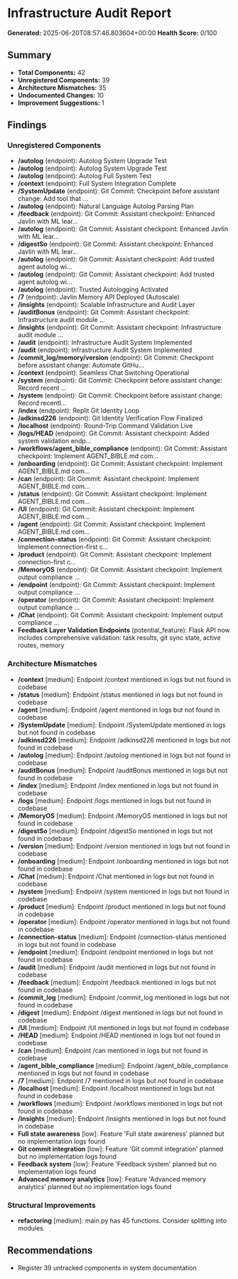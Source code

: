 # Infrastructure Audit Report
        
**Generated:** 2025-06-20T08:57:46.803604+00:00
**Health Score:** 0/100

## Summary

- **Total Components:** 42
- **Unregistered Components:** 39
- **Architecture Mismatches:** 35
- **Undocumented Changes:** 10
- **Improvement Suggestions:** 1

## Findings

### Unregistered Components
- **/autolog** (endpoint): Autolog System Upgrade Test
- **/autolog** (endpoint): Autolog System Upgrade Test
- **/autolog** (endpoint): Autolog Full System Test
- **/context** (endpoint): Full System Integration Complete
- **/SystemUpdate** (endpoint): Git Commit: Checkpoint before assistant change: Add tool that ...
- **/autolog** (endpoint): Natural Language Autolog Parsing Plan
- **/feedback** (endpoint): Git Commit: Assistant checkpoint: Enhanced Javlin with ML lear...
- **/autolog** (endpoint): Git Commit: Assistant checkpoint: Enhanced Javlin with ML lear...
- **/digestSo** (endpoint): Git Commit: Assistant checkpoint: Enhanced Javlin with ML lear...
- **/autolog** (endpoint): Git Commit: Assistant checkpoint: Add trusted agent autolog wi...
- **/autolog** (endpoint): Git Commit: Assistant checkpoint: Add trusted agent autolog wi...
- **/autolog** (endpoint): Trusted Autologging Activated
- **/7** (endpoint): Javlin Memory API Deployed (Autoscale)
- **/insights** (endpoint): Scalable Infrastructure and Audit Layer
- **/auditBonus** (endpoint): Git Commit: Assistant checkpoint: Infrastructure audit module ...
- **/insights** (endpoint): Git Commit: Assistant checkpoint: Infrastructure audit module ...
- **/audit** (endpoint): Infrastructure Audit System Implemented
- **/audit** (endpoint): Infrastructure Audit System Implemented
- **/commit_log/memory/version** (endpoint): Git Commit: Checkpoint before assistant change: Automate GitHu...
- **/context** (endpoint): Seamless Chat Switching Operational
- **/system** (endpoint): Git Commit: Checkpoint before assistant change: Record recent ...
- **/system** (endpoint): Git Commit: Checkpoint before assistant change: Record recentl...
- **/index** (endpoint): Replit Git Identity Loop
- **/adkinsd226** (endpoint): Git Identity Verification Flow Finalized
- **/localhost** (endpoint): Round-Trip Command Validation Live
- **/logs/HEAD** (endpoint): Git Commit: Assistant checkpoint: Added system validation endp...
- **/workflows/agent_bible_compliance** (endpoint): Git Commit: Assistant checkpoint: Implement AGENT_BIBLE.md com...
- **/onboarding** (endpoint): Git Commit: Assistant checkpoint: Implement AGENT_BIBLE.md com...
- **/can** (endpoint): Git Commit: Assistant checkpoint: Implement AGENT_BIBLE.md com...
- **/status** (endpoint): Git Commit: Assistant checkpoint: Implement AGENT_BIBLE.md com...
- **/UI** (endpoint): Git Commit: Assistant checkpoint: Implement AGENT_BIBLE.md com...
- **/agent** (endpoint): Git Commit: Assistant checkpoint: Implement AGENT_BIBLE.md com...
- **/connection-status** (endpoint): Git Commit: Assistant checkpoint: Implement connection-first c...
- **/product** (endpoint): Git Commit: Assistant checkpoint: Implement connection-first c...
- **/MemoryOS** (endpoint): Git Commit: Assistant checkpoint: Implement output compliance ...
- **/endpoint** (endpoint): Git Commit: Assistant checkpoint: Implement output compliance ...
- **/operator** (endpoint): Git Commit: Assistant checkpoint: Implement output compliance ...
- **/Chat** (endpoint): Git Commit: Assistant checkpoint: Implement output compliance ...
- **Feedback Layer Validation Endpoints** (potential_feature): Flask API now includes comprehensive validation: task results, git sync state, active routes, memory

### Architecture Mismatches
- **/context** [medium]: Endpoint /context mentioned in logs but not found in codebase
- **/status** [medium]: Endpoint /status mentioned in logs but not found in codebase
- **/agent** [medium]: Endpoint /agent mentioned in logs but not found in codebase
- **/SystemUpdate** [medium]: Endpoint /SystemUpdate mentioned in logs but not found in codebase
- **/adkinsd226** [medium]: Endpoint /adkinsd226 mentioned in logs but not found in codebase
- **/autolog** [medium]: Endpoint /autolog mentioned in logs but not found in codebase
- **/auditBonus** [medium]: Endpoint /auditBonus mentioned in logs but not found in codebase
- **/index** [medium]: Endpoint /index mentioned in logs but not found in codebase
- **/logs** [medium]: Endpoint /logs mentioned in logs but not found in codebase
- **/MemoryOS** [medium]: Endpoint /MemoryOS mentioned in logs but not found in codebase
- **/digestSo** [medium]: Endpoint /digestSo mentioned in logs but not found in codebase
- **/version** [medium]: Endpoint /version mentioned in logs but not found in codebase
- **/onboarding** [medium]: Endpoint /onboarding mentioned in logs but not found in codebase
- **/Chat** [medium]: Endpoint /Chat mentioned in logs but not found in codebase
- **/system** [medium]: Endpoint /system mentioned in logs but not found in codebase
- **/product** [medium]: Endpoint /product mentioned in logs but not found in codebase
- **/operator** [medium]: Endpoint /operator mentioned in logs but not found in codebase
- **/connection-status** [medium]: Endpoint /connection-status mentioned in logs but not found in codebase
- **/endpoint** [medium]: Endpoint /endpoint mentioned in logs but not found in codebase
- **/audit** [medium]: Endpoint /audit mentioned in logs but not found in codebase
- **/feedback** [medium]: Endpoint /feedback mentioned in logs but not found in codebase
- **/commit_log** [medium]: Endpoint /commit_log mentioned in logs but not found in codebase
- **/digest** [medium]: Endpoint /digest mentioned in logs but not found in codebase
- **/UI** [medium]: Endpoint /UI mentioned in logs but not found in codebase
- **/HEAD** [medium]: Endpoint /HEAD mentioned in logs but not found in codebase
- **/can** [medium]: Endpoint /can mentioned in logs but not found in codebase
- **/agent_bible_compliance** [medium]: Endpoint /agent_bible_compliance mentioned in logs but not found in codebase
- **/7** [medium]: Endpoint /7 mentioned in logs but not found in codebase
- **/localhost** [medium]: Endpoint /localhost mentioned in logs but not found in codebase
- **/workflows** [medium]: Endpoint /workflows mentioned in logs but not found in codebase
- **/insights** [medium]: Endpoint /insights mentioned in logs but not found in codebase
- **Full state awareness** [low]: Feature 'Full state awareness' planned but no implementation logs found
- **Git commit integration** [low]: Feature 'Git commit integration' planned but no implementation logs found
- **Feedback system** [low]: Feature 'Feedback system' planned but no implementation logs found
- **Advanced memory analytics** [low]: Feature 'Advanced memory analytics' planned but no implementation logs found

### Structural Improvements
- **refactoring** [medium]: main.py has 45 functions. Consider splitting into modules.

## Recommendations
- Register 39 untracked components in system documentation
